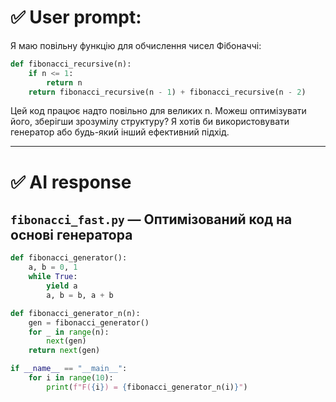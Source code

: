 
# ✅ User prompt: 

Я маю повільну функцію для обчислення чисел Фібоначчі:

```python
def fibonacci_recursive(n):
    if n <= 1:
        return n
    return fibonacci_recursive(n - 1) + fibonacci_recursive(n - 2)
```

Цей код працює надто повільно для великих n. Можеш оптимізувати його, зберігши зрозумілу структуру? Я хотів би використовувати генератор або будь-який інший ефективний підхід.

---
# ✅ AI response

## `fibonacci_fast.py` — Оптимізований код на основі генератора
```python
def fibonacci_generator():
    a, b = 0, 1
    while True:
        yield a
        a, b = b, a + b

def fibonacci_generator_n(n):
    gen = fibonacci_generator()
    for _ in range(n):
        next(gen)
    return next(gen)

if __name__ == "__main__":
    for i in range(10):
        print(f"F({i}) = {fibonacci_generator_n(i)}")
```